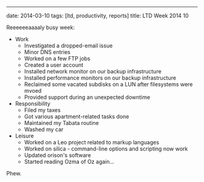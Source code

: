 ---
date: 2014-03-10
tags: [ltd, productivity, reports]
title: LTD Week 2014 10

Reeeeeeaaaaly busy week:

  - Work
    - Investigated a dropped-email issue
    - Minor DNS entries
    - Worked on a few FTP jobs
    - Created a user account
    - Installed network monitor on our backup infrastructure
    - Installed performance monitors on our backup infrastructure
    - Reclaimed some vacated subdisks on a LUN after filesystems were mvoed
    - Provided support during an unexpected downtime
  - Responsibility
    - Filed my taxes
    - Got various apartment-related tasks done
    - Maintained my Tabata routine
    - Washed my car
  - Leisure
    - Worked on a Leo project related to markup languages
    - Worked on silica - command-line options and scripting now work
    - Updated orison's software
    - Started reading Ozma of Oz again...

Phew.
